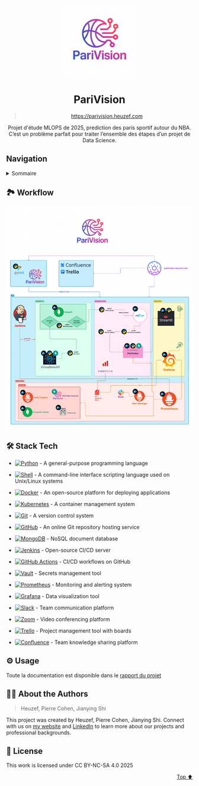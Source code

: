 <a name="readme-top"></a>

<div align="center">

<a href="https://parivision.heuzef.com" target="_blank" title="Go to  website">
<img width="196px" alt="PariVision" src="assets/parivision_logo.png">
</a>

# PariVision

> https://parivision.heuzef.com

Projet d'étude MLOPS de 2025, prediction des paris sportif autour du NBA. C’est un problème parfait pour traiter l’ensemble des étapes d’un projet de Data Science.
</div>


## Navigation
 <details>
<summary>Sommaire</summary>

- [PariVision](#parivision)
  - [🏞 Workflow](#-workflow)
  - [🛠 Stack Tech](#-stack-tech)
  - [⚙ Usage](#-%EF%B8%8Fusage)
  - [👨🏻‍ About the Author](#-about-the-authors)
  - [📖 License](#-license)
</details>

## 🏞 Workflow

 <center>

<img src="./reports/WORKFLOW.png" />

</center>

## 🛠 Stack Tech
- [![Python][Python-badge]][Python-url] - A general-purpose programming language

[Python-badge]: https://img.shields.io/badge/Python-FFFFFF?style=for-the-badge&logo=python
[Python-url]: }
- [![Shell][Shell-badge]][Shell-url] - A command-line interface scripting language used on Unix/Linux systems

[Shell-badge]: https://img.shields.io/badge/Shell-333333?style=for-the-badge&logo=linux
[Shell-url]: }
- [![Docker][Docker-badge]][Docker-url] - An open-source platform for deploying applications

[Docker-badge]: https://img.shields.io/badge/Docker-FFFFFF?style=for-the-badge&logo=docker
[Docker-url]: }
- [![Kubernetes][Kubernetes-badge]][Kubernetes-url] - A container management system

[Kubernetes-badge]: https://img.shields.io/badge/Kubernetes-FFFFFF?style=for-the-badge&logo=kubernetes
[Kubernetes-url]: }
- [![Git][Git-badge]][Git-url] - A version control system

[Git-badge]: https://img.shields.io/badge/Git-000000?style=for-the-badge&logo=git
[Git-url]: }
- [![GitHub][GitHub-badge]][GitHub-url] - An online Git repository hosting service

[GitHub-badge]: https://img.shields.io/badge/GitHub-000000?style=for-the-badge&logo=github
[GitHub-url]: }
- [![MongoDB][MongoDB-badge]][MongoDB-url] - NoSQL document database

[MongoDB-badge]: https://img.shields.io/badge/MongoDB-FFFFFF?style=for-the-badge&logo=mongodb
[MongoDB-url]: }
- [![Jenkins][Jenkins-badge]][Jenkins-url] - Open-source CI/CD server

[Jenkins-badge]: https://img.shields.io/badge/Jenkins-FFFFFF?style=for-the-badge&logo=jenkins
[Jenkins-url]: }
- [![GitHub Actions][GitHub Actions-badge]][GitHub Actions-url] - CI/CD workflows on GitHub

[GitHub Actions-badge]: https://img.shields.io/badge/GitHub%20Actions-FFFFFF?style=for-the-badge&logo=github-actions
[GitHub Actions-url]: }
- [![Vault][Vault-badge]][Vault-url] - Secrets management tool

[Vault-badge]: https://img.shields.io/badge/Vault-000000?style=for-the-badge&logo=vault
[Vault-url]: }
- [![Prometheus][Prometheus-badge]][Prometheus-url] - Monitoring and alerting system

[Prometheus-badge]: https://img.shields.io/badge/Prometheus-FFFFFF?style=for-the-badge&logo=prometheus
[Prometheus-url]: }
- [![Grafana][Grafana-badge]][Grafana-url] - Data visualization tool

[Grafana-badge]: https://img.shields.io/badge/Grafana-FFFFFF?style=for-the-badge&logo=grafana
[Grafana-url]: }
- [![Slack][Slack-badge]][Slack-url] - Team communication platform

[Slack-badge]: https://img.shields.io/badge/Slack-611F69?style=for-the-badge&logo=slack
[Slack-url]: }
- [![Zoom][Zoom-badge]][Zoom-url] - Video conferencing platform

[Zoom-badge]: https://img.shields.io/badge/Zoom-2D8CFF?style=for-the-badge&logo=zoom
[Zoom-url]: }
- [![Trello][Trello-badge]][Trello-url] - Project management tool with boards

[Trello-badge]: https://img.shields.io/badge/Trello-0079BF?style=for-the-badge&logo=trello
[Trello-url]: }
- [![Confluence][Confluence-badge]][Confluence-url] - Team knowledge sharing platform

[Confluence-badge]: https://img.shields.io/badge/Confluence-172B4D?style=for-the-badge&logo=confluence
[Confluence-url]: }


## ⚙ ️Usage

Toute la documentation est disponible dans le [rapport du projet](./reports/)


## 👨🏻‍ About the Authors

> Heuzef, Pierre Cohen, Jianying Shi

This project was created by Heuzef, Pierre Cohen, Jianying Shi. Connect with us on [my website](https://heuzef.com) and [LinkedIn](https://www.linkedin.com/in/heuzef/) to learn more about our projects and professional backgrounds.


## 📖 License

This work is licensed under CC BY-NC-SA 4.0 2025

<p align="right"><a href="#readme-top">Top ⬆️</a></p>